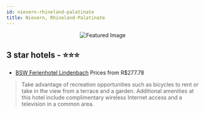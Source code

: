 ```yaml
---
id: nievern-rhineland-palatinate
title: Nievern, Rhineland-Palatinate
---
```


<center><img src="https://i.travelapi.com/hotels/7000000/6590000/6585200/6585147/6b7b1368_b.jpg" alt="Featured Image" /></center>


##  3 star hotels - ⭐️⭐️⭐️

-    [BSW Ferienhotel Lindenbach](https://us.hurb.com/hotels/nievern/bsw-ferienhotel-lindenbach-JNP-JP533739?cmp=18055) Prices from R$277.78
   > Take advantage of recreation opportunities such as bicycles to rent or take in the view from a terrace and a garden. Additional amenities at this hotel include complimentary wireless Internet access and a television in a common area.
